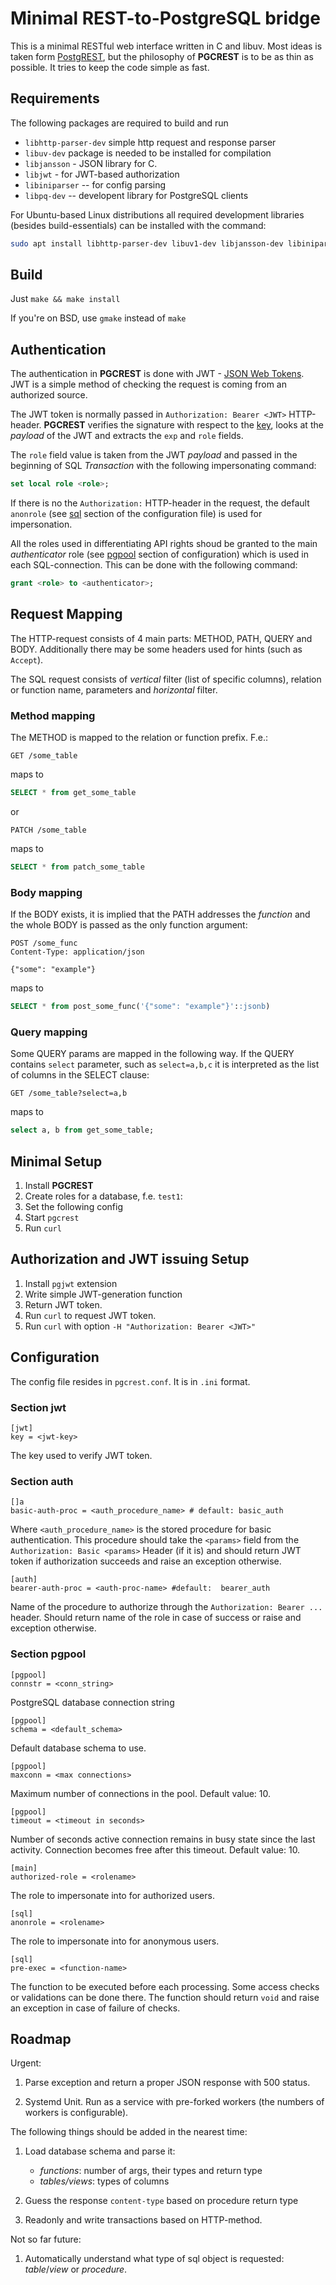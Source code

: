 # Minimal REST-to-PostgreSQL bridge

This is a minimal RESTful web interface written in C and libuv.
Most ideas is taken form [PostgREST](https://postgrest.org), but the philosophy of **PGCREST** is to be as thin as possible.
It tries to keep the code simple as fast.

## Requirements
The following packages are required to build and run
-  `libhttp-parser-dev` simple http request and response parser
-  `libuv-dev` package is needed to be installed for compilation
-  `libjansson` - JSON library for C.
-  `libjwt` - for JWT-based authorization
-  `libiniparser` -- for config parsing
-  `libpq-dev` -- developent library for PostgreSQL clients

For Ubuntu-based Linux distributions all required development libraries (besides build-essentials)  can be installed with the command:
```sh
sudo apt install libhttp-parser-dev libuv1-dev libjansson-dev libiniparser-dev libjwt-dev libpq-dev
```

## Build
Just `make && make install`

If you're on BSD, use `gmake` instead of `make`

## Authentication

The authentication in **PGCREST** is done with JWT - [JSON Web Tokens](https://jwt.io).
JWT is a simple method of checking the request is coming from an authorized source.

The JWT token is normally passed in `Authorization: Bearer <JWT>`  HTTP-header.
**PGCREST** verifies the signature with respect to the [key](#section-jwt), looks at the *payload* of the JWT
and extracts the `exp` and `role` fields.

The `role` field value is taken from the JWT *payload* and passed in the beginning of SQL *Transaction* with the following impersonating command:
```SQL
set local role <role>;
```

If there is no the `Authorization:` HTTP-header in the request, the default `anonrole` (see [sql](#section-sql) section of the configuration file) is used  for impersonation.

All the roles used in differentiating API rights shoud be granted to the main *authenticator* role (see [pgpool](#section-pgpool) section of configuration) which is used in each SQL-connection.
This can be done with the following command:
```SQL
grant <role> to <authenticator>;
``` 

## Request Mapping

The HTTP-request consists of 4 main parts: METHOD, PATH, QUERY and BODY. Additionally there may be some headers used for hints (such as `Accept`).

The SQL request consists of *vertical* filter (list of specific columns), relation or function name, parameters and *horizontal* filter.

### Method mapping

The METHOD is mapped to the relation or function prefix. F.e.:
```
GET /some_table
```
maps to 
```sql
SELECT * from get_some_table
```
or 
```
PATCH /some_table
```
maps to 
```sql
SELECT * from patch_some_table
``` 

### Body mapping

If the BODY exists, it is implied that the PATH addresses the *function* and the whole BODY is passed as the only function argument:
```
POST /some_func
Content-Type: application/json

{"some": "example"}
```
maps to
```sql
SELECT * from post_some_func('{"some": "example"}'::jsonb)
```

### Query mapping

Some QUERY params are mapped in the following way.
If the QUERY contains `select` parameter, such as `select=a,b,c` it is interpreted as the list of columns in the SELECT clause:
```
GET /some_table?select=a,b
```
maps to
```sql
select a, b from get_some_table;
```

## Minimal Setup

1. Install **PGCREST**
2. Create roles for a database, f.e. `test1`:
3. Set the following config
4. Start `pgcrest`
5. Run `curl`

## Authorization and JWT issuing Setup

1. Install `pgjwt` extension
2. Write simple JWT-generation function
3. Return JWT token.
4. Run `curl` to request JWT token.
5. Run `curl` with option `-H "Authorization: Bearer <JWT>"`
	


## Configuration

The config file resides in `pgcrest.conf`. It is in `.ini` format.

### Section jwt
```
[jwt]
key = <jwt-key>
```
The key used to verify JWT token.



### Section auth
```
[]a
basic-auth-proc = <auth_procedure_name> # default: basic_auth
```

Where `<auth_procedure_name>` is the stored procedure for basic authentication. This procedure should take the
`<params>` field from the `Authorization: Basic <params>` Header  (if it is) and should return JWT token if
authorization succeeds and raise an exception otherwise.

```
[auth]
bearer-auth-proc = <auth-proc-name> #default:  bearer_auth
```
Name of the procedure to authorize through the `Authorization: Bearer ...` header.
Should return name  of the role in case of success or raise and exception otherwise.

### Section pgpool
```
[pgpool]
connstr = <conn_string>
```
PostgreSQL database connection string

```
[pgpool]
schema = <default_schema>
```
Default database schema to use.


```
[pgpool]
maxconn = <max connections>
```
Maximum number of connections in the pool. Default value: 10.

```
[pgpool]
timeout = <timeout in seconds>
```
Number of seconds active connection remains in busy state since the last activity. Connection becomes free after this timeout. Default value: 10.

```
[main]
authorized-role = <rolename>
```
The role to  impersonate into for authorized users.

```
[sql]
anonrole = <rolename>
```
The role to impersonate into for anonymous users.


```
[sql]
pre-exec = <function-name>
```
The function to be executed before each processing. Some access checks or validations can be done there.
The function should return `void` and raise an exception in case of failure of checks.

## Roadmap

Urgent:

1. Parse exception and return a proper JSON response with 500 status.

2. Systemd Unit. Run as a service with pre-forked workers (the numbers of workers is configurable). 


The following things should be added in the nearest time:

1. Load database schema and parse it:
	
	- *functions*: number of args, their types and return type
	- *tables/views*:  types of columns

2. Guess the response `content-type` based on procedure return type
3. Readonly and write transactions based on HTTP-method.

Not so far future:

1. Automatically understand what type of sql object is requested: *table*/*view* or *procedure*.

